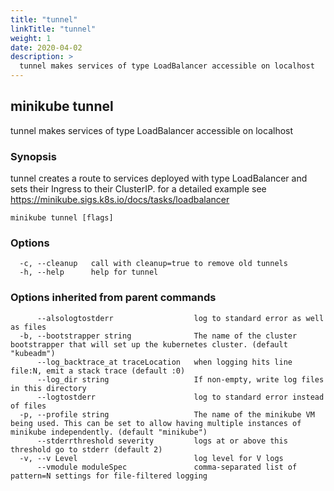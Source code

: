 ```yaml
---
title: "tunnel"
linkTitle: "tunnel"
weight: 1
date: 2020-04-02
description: >
  tunnel makes services of type LoadBalancer accessible on localhost
---
```




## minikube tunnel

tunnel makes services of type LoadBalancer accessible on localhost

### Synopsis

tunnel creates a route to services deployed with type LoadBalancer and sets their Ingress to their ClusterIP. for a detailed example see https://minikube.sigs.k8s.io/docs/tasks/loadbalancer

```
minikube tunnel [flags]
```

### Options

```
  -c, --cleanup   call with cleanup=true to remove old tunnels
  -h, --help      help for tunnel
```

### Options inherited from parent commands

```
      --alsologtostderr                  log to standard error as well as files
  -b, --bootstrapper string              The name of the cluster bootstrapper that will set up the kubernetes cluster. (default "kubeadm")
      --log_backtrace_at traceLocation   when logging hits line file:N, emit a stack trace (default :0)
      --log_dir string                   If non-empty, write log files in this directory
      --logtostderr                      log to standard error instead of files
  -p, --profile string                   The name of the minikube VM being used. This can be set to allow having multiple instances of minikube independently. (default "minikube")
      --stderrthreshold severity         logs at or above this threshold go to stderr (default 2)
  -v, --v Level                          log level for V logs
      --vmodule moduleSpec               comma-separated list of pattern=N settings for file-filtered logging
```

